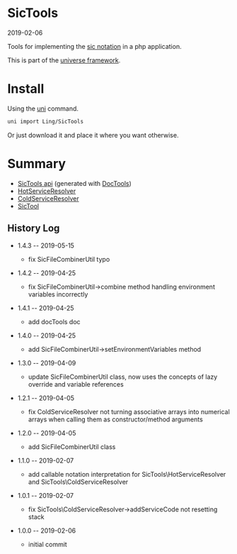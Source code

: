 SicTools
========
2019-02-06



Tools for implementing the [sic notation](https://github.com/karayabin/universe-snapshot/blob/master/universe/Ling/NotationFan/sic.md) in a php application.


This is part of the [universe framework](https://github.com/karayabin/universe-snapshot).


Install
==========
Using the [uni](https://github.com/lingtalfi/universe-naive-importer) command.
```bash
uni import Ling/SicTools
```

Or just download it and place it where you want otherwise.





Summary
=======


- [SicTools api](https://github.com/lingtalfi/SicTools/blob/master/doc/api/Ling/SicTools.md) (generated with [DocTools](https://github.com/lingtalfi/DocTools))
- [HotServiceResolver](https://github.com/lingtalfi/SicTools/blob/master/doc/HotServiceResolver.md)
- [ColdServiceResolver](https://github.com/lingtalfi/SicTools/blob/master/doc/ColdServiceResolver.md)
- [SicTool](https://github.com/lingtalfi/SicTools/blob/master/doc/SicTool.md)









History Log
------------------

- 1.4.3 -- 2019-05-15

    - fix SicFileCombinerUtil typo
    
- 1.4.2 -- 2019-04-25

    - fix SicFileCombinerUtil->combine method handling environment variables incorrectly
    
- 1.4.1 -- 2019-04-25

    - add docTools doc

- 1.4.0 -- 2019-04-25

    - add SicFileCombinerUtil->setEnvironmentVariables method
    
- 1.3.0 -- 2019-04-09

    - update SicFileCombinerUtil class, now uses the concepts of lazy override and variable references
    
- 1.2.1 -- 2019-04-05

    - fix ColdServiceResolver not turning associative arrays into numerical arrays when calling them as constructor/method arguments
    
- 1.2.0 -- 2019-04-05

    - add SicFileCombinerUtil class
    
- 1.1.0 -- 2019-02-07

    - add callable notation interpretation for SicTools\HotServiceResolver and SicTools\ColdServiceResolver

- 1.0.1 -- 2019-02-07

    - fix SicTools\ColdServiceResolver->addServiceCode not resetting stack

- 1.0.0 -- 2019-02-06

    - initial commit